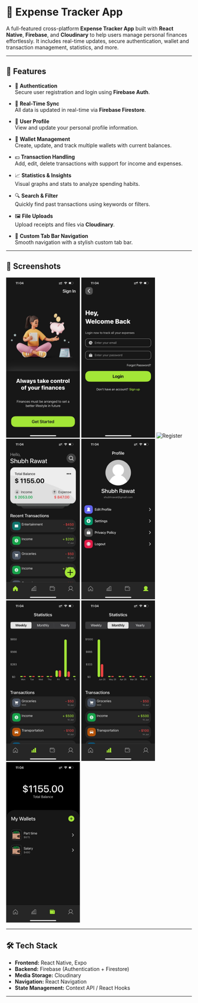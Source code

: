 # 💸 Expense Tracker App

A full-featured cross-platform **Expense Tracker App** built with **React Native**, **Firebase**, and **Cloudinary** to help users manage personal finances effortlessly. It includes real-time updates, secure authentication, wallet and transaction management, statistics, and more.

---

## 🚀 Features

- 🔐 **Authentication**  
  Secure user registration and login using **Firebase Auth**.

- 🔄 **Real-Time Sync**  
  All data is updated in real-time via **Firebase Firestore**.

- 👤 **User Profile**  
  View and update your personal profile information.

- 👛 **Wallet Management**  
  Create, update, and track multiple wallets with current balances.

- 💵 **Transaction Handling**  
  Add, edit, delete transactions with support for income and expenses.

- 📈 **Statistics & Insights**  
  Visual graphs and stats to analyze spending habits.

- 🔍 **Search & Filter**  
  Quickly find past transactions using keywords or filters.

- 🖼️ **File Uploads**  
  Upload receipts and files via **Cloudinary**.

- 🧭 **Custom Tab Bar Navigation**  
  Smooth navigation with a stylish custom tab bar.

---

## 📱 Screenshots

<p float="left">
  <img src="images/welcome.jpg" alt="Welcome" width="200"/>
  <img src="images/login.jpg" alt="Login" width="200"/>
  <img src="images/regeister.jpg" alt="Register" width="200"/>
  <img src="images/home.jpg" alt="Home" width="200"/>
  <img src="images/profile.jpg" alt="Profile" width="200"/>
  <img src="images/stats.jpg" alt="Stats" width="200"/>
  <img src="images/stats 2.jpg" alt="Stats 2" width="200"/>
  <img src="images/wallets.jpg" alt="Wallets" width="200"/>
</p>

---

## 🛠️ Tech Stack

- **Frontend:** React Native, Expo
- **Backend:** Firebase (Authentication + Firestore)
- **Media Storage:** Cloudinary
- **Navigation:** React Navigation
- **State Management:** Context API / React Hooks

---



